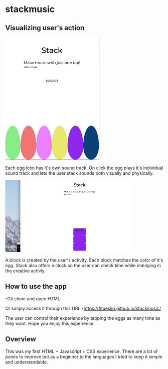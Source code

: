 # stackmusic
## Visualizing user's action
![alt text](./screenshots/egg.png)

Each egg icon has it's own sound track. 
On click the egg plays it's individual sound track and lets the user stack sounds both visually and physically.

![alt text](./screenshots/stack.png)

A block is created by the user's activity. Each block matches the color of it's egg. 
Stack also offers a clock so the user can check time while indulging in the creative activiy.

## How to use the app
-Git clone and open HTML.

Or simply access it through this URL
-https://fituesliri.github.io/stackmusic/

The user can control their experience by tapping the eggs as many time as they want.
Hope you enjoy this experience. 

## Overview

This was my first HTML + Javascript + CSS experience.
There are a lot of points to improve but as a beginner to the languages I tried to keep it simple and understandable.
